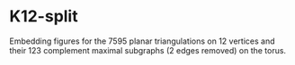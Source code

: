 # K12-split
Embedding figures for the 7595 planar triangulations on 12 vertices and their 123 complement maximal subgraphs (2 edges removed) on the torus.
